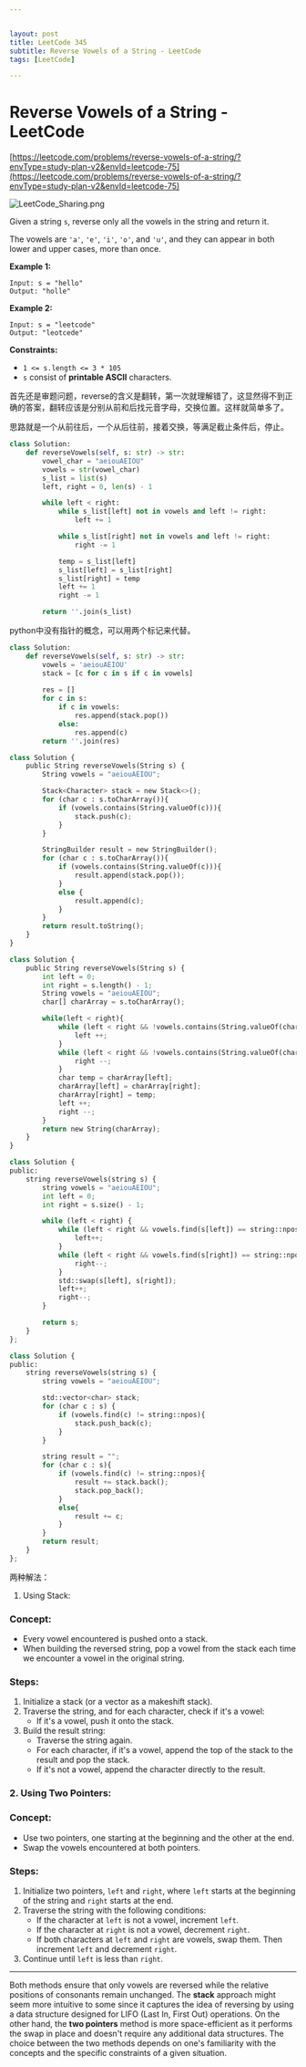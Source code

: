 ```yaml
---


layout: post
title: LeetCode 345
subtitle: Reverse Vowels of a String - LeetCode
tags: [LeetCode]

---
```


<head>
    <script src="https://cdn.mathjax.org/mathjax/latest/MathJax.js?config=TeX-AMS-MML_HTMLorMML" type="text/javascript"></script>
    <script type="text/x-mathjax-config">
        MathJax.Hub.Config({
            tex2jax: {
            skipTags: ['script', 'noscript', 'style', 'textarea', 'pre'],
            inlineMath: [['$','$']]
            }
        });
    </script>
</head>


# Reverse Vowels of a String - LeetCode

[https://leetcode.com/problems/reverse-vowels-of-a-string/?envType=study-plan-v2&envId=leetcode-75](https://leetcode.com/problems/reverse-vowels-of-a-string/?envType=study-plan-v2&envId=leetcode-75)

![LeetCode_Sharing.png](Reverse%20Vowels%20of%20a%20String%20-%20LeetCode%20a3180bccc2fb40b48c61f0437e1fd180/LeetCode_Sharing.png)

Given a string `s`, reverse only all the vowels in the string and return it.

The vowels are `'a'`, `'e'`, `'i'`, `'o'`, and `'u'`, and they can appear in both lower and upper cases, more than once.

**Example 1:**

```
Input: s = "hello"
Output: "holle"

```

**Example 2:**

```
Input: s = "leetcode"
Output: "leotcede"

```

**Constraints:**

- `1 <= s.length <= 3 * 105`
- `s` consist of **printable ASCII** characters.

首先还是审题问题，reverse的含义是翻转，第一次就理解错了，这显然得不到正确的答案，翻转应该是分别从前和后找元音字母，交换位置。这样就简单多了。

思路就是一个从前往后，一个从后往前，接着交换，等满足截止条件后，停止。

```python
class Solution:
    def reverseVowels(self, s: str) -> str:
        vowel_char = "aeiouAEIOU"
        vowels = str(vowel_char)
        s_list = list(s)
        left, right = 0, len(s) - 1

        while left < right:
            while s_list[left] not in vowels and left != right:
                left += 1

            while s_list[right] not in vowels and left != right:
                right -= 1

            temp = s_list[left]
            s_list[left] = s_list[right]
            s_list[right] = temp
            left += 1
            right -= 1

        return ''.join(s_list)
```

python中没有指针的概念，可以用两个标记来代替。

```python
class Solution:
    def reverseVowels(self, s: str) -> str:
        vowels = 'aeiouAEIOU'
        stack = [c for c in s if c in vowels]
        
        res = []
        for c in s:
            if c in vowels:
                res.append(stack.pop())
            else:
                res.append(c)
        return ''.join(res)
```

```python
class Solution {
    public String reverseVowels(String s) {
        String vowels = "aeiouAEIOU";

        Stack<Character> stack = new Stack<>();
        for (char c : s.toCharArray()){
            if (vowels.contains(String.valueOf(c))){
                stack.push(c);
            }
        }

        StringBuilder result = new StringBuilder();
        for (char c : s.toCharArray()){
            if (vowels.contains(String.valueOf(c))){
                result.append(stack.pop());
            }
            else {
                result.append(c);
            }
        }
        return result.toString(); 
    }
}
```

```python
class Solution {
    public String reverseVowels(String s) {
        int left = 0;
        int right = s.length() - 1;
        String vowels = "aeiouAEIOU";
        char[] charArray = s.toCharArray();

        while(left < right){
            while (left < right && !vowels.contains(String.valueOf(charArray[left]))){
                left ++;
            }
            while (left < right && !vowels.contains(String.valueOf(charArray[right]))){
                right --;
            }
            char temp = charArray[left];
            charArray[left] = charArray[right];
            charArray[right] = temp;
            left ++;
            right --;
        }
        return new String(charArray); 
    }
}
```

```python
class Solution {
public:
    string reverseVowels(string s) {
        string vowels = "aeiouAEIOU";
        int left = 0;
        int right = s.size() - 1;

        while (left < right) {
            while (left < right && vowels.find(s[left]) == string::npos) {
                left++;
            }
            while (left < right && vowels.find(s[right]) == string::npos) {
                right--;
            }
            std::swap(s[left], s[right]);
            left++;
            right--;
        }

        return s;
    }
};
```

```python
class Solution {
public:
    string reverseVowels(string s) {
        string vowels = "aeiouAEIOU";

        std::vector<char> stack;
        for (char c : s) {
            if (vowels.find(c) != string::npos){
                stack.push_back(c);
            }
        }

        string result = "";
        for (char c : s){
            if (vowels.find(c) != string::npos){
                result += stack.back();
                stack.pop_back();
            }
            else{
                result += c;
            }
        }
        return result;
    }
};
```

两种解法：

1. Using Stack:

### Concept:

- Every vowel encountered is pushed onto a stack.
- When building the reversed string, pop a vowel from the stack each time we encounter a vowel in the original string.

### Steps:

1. Initialize a stack (or a vector as a makeshift stack).
2. Traverse the string, and for each character, check if it's a vowel:
    - If it's a vowel, push it onto the stack.
3. Build the result string:
    - Traverse the string again.
    - For each character, if it's a vowel, append the top of the stack to the result and pop the stack.
    - If it's not a vowel, append the character directly to the result.

### 2. Using Two Pointers:

### Concept:

- Use two pointers, one starting at the beginning and the other at the end.
- Swap the vowels encountered at both pointers.

### Steps:

1. Initialize two pointers, `left` and `right`, where `left` starts at the beginning of the string and `right` starts at the end.
2. Traverse the string with the following conditions:
    - If the character at `left` is not a vowel, increment `left`.
    - If the character at `right` is not a vowel, decrement `right`.
    - If both characters at `left` and `right` are vowels, swap them. Then increment `left` and decrement `right`.
3. Continue until `left` is less than `right`.

---

Both methods ensure that only vowels are reversed while the relative positions of consonants remain unchanged. The **stack** approach might seem more intuitive to some since it captures the idea of reversing by using a data structure designed for LIFO (Last In, First Out) operations. On the other hand, the **two pointers** method is more space-efficient as it performs the swap in place and doesn't require any additional data structures. The choice between the two methods depends on one's familiarity with the concepts and the specific constraints of a given situation.